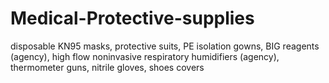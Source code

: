 # Medical-Protective-supplies
disposable KN95 masks, protective suits, PE isolation gowns, BIG reagents (agency), high flow noninvasive respiratory humidifiers (agency), thermometer guns, nitrile gloves, shoes covers
